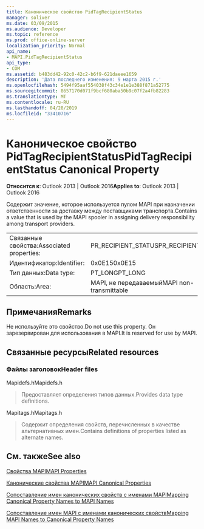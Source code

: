 ```yaml
---
title: Каноническое свойство PidTagRecipientStatus
manager: soliver
ms.date: 03/09/2015
ms.audience: Developer
ms.topic: reference
ms.prod: office-online-server
localization_priority: Normal
api_name:
- MAPI.PidTagRecipientStatus
api_type:
- COM
ms.assetid: b483dd42-92c0-42c2-b6f9-621daeee1659
description: 'Дата последнего изменения: 9 марта 2015 г.'
ms.openlocfilehash: 5494f95aaf554038f43c34e1e1e388f871a52775
ms.sourcegitcommit: 8657170d071f9bcf680aba50b9c07f2a4fb82283
ms.translationtype: MT
ms.contentlocale: ru-RU
ms.lasthandoff: 04/28/2019
ms.locfileid: "33410716"
---
```

# <a name="pidtagrecipientstatus-canonical-property"></a><span data-ttu-id="79a7c-103">Каноническое свойство PidTagRecipientStatus</span><span class="sxs-lookup"><span data-stu-id="79a7c-103">PidTagRecipientStatus Canonical Property</span></span>

  
  
<span data-ttu-id="79a7c-104">**Относится к**: Outlook 2013 | Outlook 2016</span><span class="sxs-lookup"><span data-stu-id="79a7c-104">**Applies to**: Outlook 2013 | Outlook 2016</span></span> 
  
<span data-ttu-id="79a7c-105">Содержит значение, которое используется пулом MAPI при назначении ответственности за доставку между поставщиками транспорта.</span><span class="sxs-lookup"><span data-stu-id="79a7c-105">Contains a value that is used by the MAPI spooler in assigning delivery responsibility among transport providers.</span></span>
  
|||
|:-----|:-----|
|<span data-ttu-id="79a7c-106">Связанные свойства:</span><span class="sxs-lookup"><span data-stu-id="79a7c-106">Associated properties:</span></span>  <br/> |<span data-ttu-id="79a7c-107">PR_RECIPIENT_STATUS</span><span class="sxs-lookup"><span data-stu-id="79a7c-107">PR_RECIPIENT_STATUS</span></span>  <br/> |
|<span data-ttu-id="79a7c-108">Идентификатор:</span><span class="sxs-lookup"><span data-stu-id="79a7c-108">Identifier:</span></span>  <br/> |<span data-ttu-id="79a7c-109">0x0E15</span><span class="sxs-lookup"><span data-stu-id="79a7c-109">0x0E15</span></span>  <br/> |
|<span data-ttu-id="79a7c-110">Тип данных:</span><span class="sxs-lookup"><span data-stu-id="79a7c-110">Data type:</span></span>  <br/> |<span data-ttu-id="79a7c-111">PT_LONG</span><span class="sxs-lookup"><span data-stu-id="79a7c-111">PT_LONG</span></span>  <br/> |
|<span data-ttu-id="79a7c-112">Область:</span><span class="sxs-lookup"><span data-stu-id="79a7c-112">Area:</span></span>  <br/> |<span data-ttu-id="79a7c-113">MAPI, не передаваемый</span><span class="sxs-lookup"><span data-stu-id="79a7c-113">MAPI non-transmittable</span></span>  <br/> |
   
## <a name="remarks"></a><span data-ttu-id="79a7c-114">Примечания</span><span class="sxs-lookup"><span data-stu-id="79a7c-114">Remarks</span></span>

<span data-ttu-id="79a7c-115">Не используйте это свойство.</span><span class="sxs-lookup"><span data-stu-id="79a7c-115">Do not use this property.</span></span> <span data-ttu-id="79a7c-116">Он зарезервирован для использования в MAPI.</span><span class="sxs-lookup"><span data-stu-id="79a7c-116">It is reserved for use by MAPI.</span></span>
  
## <a name="related-resources"></a><span data-ttu-id="79a7c-117">Связанные ресурсы</span><span class="sxs-lookup"><span data-stu-id="79a7c-117">Related resources</span></span>

### <a name="header-files"></a><span data-ttu-id="79a7c-118">Файлы заголовок</span><span class="sxs-lookup"><span data-stu-id="79a7c-118">Header files</span></span>

<span data-ttu-id="79a7c-119">Mapidefs.h</span><span class="sxs-lookup"><span data-stu-id="79a7c-119">Mapidefs.h</span></span>
  
> <span data-ttu-id="79a7c-120">Предоставляет определения типов данных.</span><span class="sxs-lookup"><span data-stu-id="79a7c-120">Provides data type definitions.</span></span>
    
<span data-ttu-id="79a7c-121">Mapitags.h</span><span class="sxs-lookup"><span data-stu-id="79a7c-121">Mapitags.h</span></span>
  
> <span data-ttu-id="79a7c-122">Содержит определения свойств, перечисленных в качестве альтернативных имен.</span><span class="sxs-lookup"><span data-stu-id="79a7c-122">Contains definitions of properties listed as alternate names.</span></span>
    
## <a name="see-also"></a><span data-ttu-id="79a7c-123">См. также</span><span class="sxs-lookup"><span data-stu-id="79a7c-123">See also</span></span>



[<span data-ttu-id="79a7c-124">Свойства MAPI</span><span class="sxs-lookup"><span data-stu-id="79a7c-124">MAPI Properties</span></span>](mapi-properties.md)
  
[<span data-ttu-id="79a7c-125">Канонические свойства MAPI</span><span class="sxs-lookup"><span data-stu-id="79a7c-125">MAPI Canonical Properties</span></span>](mapi-canonical-properties.md)
  
[<span data-ttu-id="79a7c-126">Сопоставление имен канонических свойств с именами MAPI</span><span class="sxs-lookup"><span data-stu-id="79a7c-126">Mapping Canonical Property Names to MAPI Names</span></span>](mapping-canonical-property-names-to-mapi-names.md)
  
[<span data-ttu-id="79a7c-127">Сопоставление имен MAPI с именами канонических свойств</span><span class="sxs-lookup"><span data-stu-id="79a7c-127">Mapping MAPI Names to Canonical Property Names</span></span>](mapping-mapi-names-to-canonical-property-names.md)

